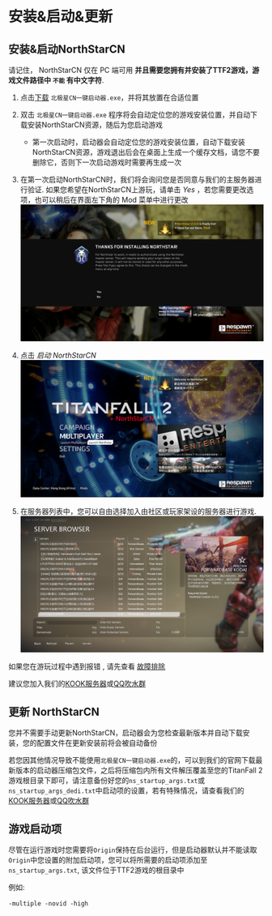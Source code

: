# 安装&启动&更新

## 安装&启动NorthStarCN

请记住， NorthStarCN 仅在 PC 端可用 **并且需要您拥有并安装了TTF2游戏，游戏文件路径中 `不能` 有中文字符**.

1. 点击[下载](https://gitee.com/R2NorthstarCN/R2NorthstarCN_Launcher/releases/download/v1.9.4/%E5%8C%97%E6%9E%81%E6%98%9FCN%E4%B8%80%E9%94%AE%E5%90%AF%E5%8A%A8%E5%99%A8.exe) `北极星CN一键启动器.exe`，并将其放置在合适位置

2. 双击 `北极星CN一键启动器.exe` 程序将会自动定位您的游戏安装位置，并自动下载安装NorthStarCN资源，随后为您启动游戏
   * 第一次启动时，启动器会自动定位您的游戏安装位置，自动下载安装NorthStarCN资源，游戏退出后会在桌面上生成一个缓存文档，请您不要删除它，否则下一次启动游戏时需要再生成一次

3. 在第一次启动NorthStarCN时，我们将会询问您是否同意与我们的主服务器进行验证. 如果您希望在NorthStarCN上游玩，请单击 _Yes_ ，若您需要更改选项，也可以稍后在界面左下角的 Mod 菜单中进行更改
     ![Authentication Agreement](../assets/titleagreement.png)

4. 点击 _启动 NorthStarCN_ 
   ![Launch Northstar](../assets/titlelaunchnorthstar.png)

5. 在服务器列表中，您可以自由选择加入由社区或玩家架设的服务器进行游戏.
   ![Server Browser](../assets/serverbrowser.png)

如果您在游玩过程中遇到报错 , 请先查看 [故障排除](../installing-northstar/troubleshooting.md)

建议您加入我们的[KOOK服务器](https://kook.top/qetaS2)或[QQ吹水群](https://jq.qq.com/?_wv=1027&k=Dk5g9Okj)

## 更新 NorthStarCN

您并不需要手动更新NorthStarCN，启动器会为您检查最新版本并自动下载安装，您的配置文件在更新安装前将会被自动备份

若您因其他情况导致不能使用`北极星CN一键启动器.exe`的，可以到我们的官网下载最新版本的启动器压缩包文件，之后将压缩包内所有文件解压覆盖至您的TitanFall 2游戏根目录下即可，请注意备份好您的`ns_startup_args.txt`或`ns_startup_args_dedi.txt`中启动项的设置，若有特殊情况，请查看我们的[KOOK服务器](https://kook.top/qetaS2)或[QQ吹水群](https://jq.qq.com/?_wv=1027&k=Dk5g9Okj)

## 游戏启动项

尽管在运行游戏时您需要将`Origin`保持在后台运行，但是启动器默认并不能读取`Origin`中您设置的附加启动项，您可以将所需要的启动项添加至 `ns_startup_args.txt`, 该文件位于TTF2游戏的根目录中

例如:
```
-multiple -novid -high
```
